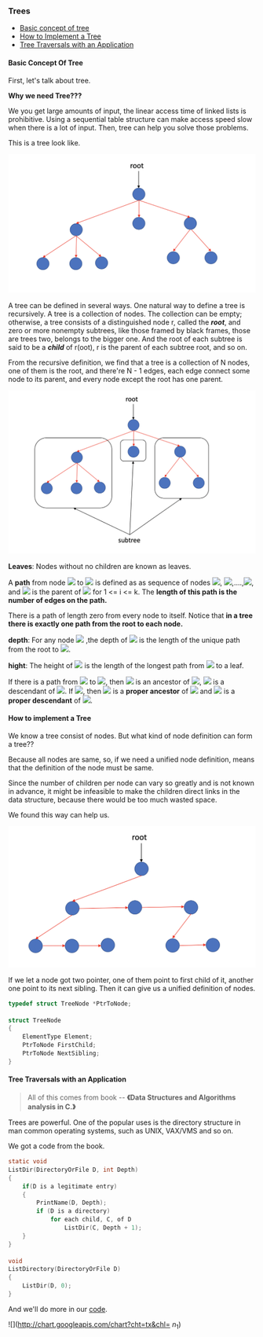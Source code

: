 ### Trees

- [Basic concept of tree](#Basic-Concept-Of-Tree)
- [How to Implement a Tree](How-to-implement-a-Tree)
- [Tree Traversals with an Application](Tree-Traversals-with-an-Application)

#### Basic Concept Of Tree

First, let's talk about tree.

**Why we need Tree???**

We you get large amounts of input, the linear access time of linked lists is prohibitive. Using a sequential table structure can make access speed slow when there is a lot of input. Then, tree can help you solve those problems.

This is a tree look like.

![Tree](../../pic/trees/tree.png)

A tree can be defined in several ways. One natural way to define a tree is recursively. A tree is a collection of nodes. The collection can be empty; otherwise, a tree consists of a distinguished node r, called the ***root***, and zero or more nonempty subtrees, like those framed by black frames, those are trees two, belongs to the bigger one. And the root of each subtree is said to be a ***child*** of r(oot), r is the parent of each subtree root, and so on.

From the recursive definition, we find that a tree is a collection of N nodes, one of them is the root, and there're N - 1 edges, each edge connect some node to its parent, and every node except the root has one parent.

![Details](../../pic/trees/tree_details.png)

**Leaves**: Nodes without no children are known as leaves.

A **path** from node <img src="http://chart.googleapis.com/chart?cht=tx&chl= $n_1$" style="border:none;"> to <img src="http://chart.googleapis.com/chart?cht=tx&chl= $n_k$" style="border:none;"> is defined as as sequence of nodes <img src="http://chart.googleapis.com/chart?cht=tx&chl= $n_1$" style="border:none;">, <img src="http://chart.googleapis.com/chart?cht=tx&chl= $n_2$" style="border:none;">,....,<img src="http://chart.googleapis.com/chart?cht=tx&chl= $n_k$" style="border:none;">, and <img src="http://chart.googleapis.com/chart?cht=tx&chl= $n_i$" style="border:none;"> is the parent of <img src="http://chart.googleapis.com/chart?cht=tx&chl= $n_{i+1}$" style="border:none;"> for 1 <= i <= k. The **length of this path is the number of edges on the path.**

There is a path of length zero from every node to itself. Notice that **in a tree there is exactly one path from the root to each node.**

**depth**: For any node <img src="http://chart.googleapis.com/chart?cht=tx&chl= $n_i$" style="border:none;"> ,the depth of <img src="http://chart.googleapis.com/chart?cht=tx&chl= $n_i$" style="border:none;"> is the length of the unique path from the root to <img src="http://chart.googleapis.com/chart?cht=tx&chl= $n_i$" style="border:none;">.

**hight**: The height of <img src="http://chart.googleapis.com/chart?cht=tx&chl= $n_i$" style="border:none;"> is the length of the longest path from <img src="http://chart.googleapis.com/chart?cht=tx&chl= $n_i$" style="border:none;"> to a leaf.

If there is a path from <img src="http://chart.googleapis.com/chart?cht=tx&chl= $n_1$" style="border:none;"> to <img src="http://chart.googleapis.com/chart?cht=tx&chl= $n_2$" style="border:none;">, then <img src="http://chart.googleapis.com/chart?cht=tx&chl= $n_1$" style="border:none;"> is an ancestor of <img src="http://chart.googleapis.com/chart?cht=tx&chl= $n_2$" style="border:none;">, <img src="http://chart.googleapis.com/chart?cht=tx&chl= $n_2$" style="border:none;"> is a descendant of <img src="http://chart.googleapis.com/chart?cht=tx&chl= $n_1$" style="border:none;">. If <img src="http://chart.googleapis.com/chart?cht=tx&chl= $n_1\neq n_2$" style="border:none;">, then <img src="http://chart.googleapis.com/chart?cht=tx&chl= $n_1$" style="border:none;"> is a **proper ancestor** of <img src="http://chart.googleapis.com/chart?cht=tx&chl= $n_2$" style="border:none;"> and <img src="http://chart.googleapis.com/chart?cht=tx&chl= $n_2$" style="border:none;"> is a **proper descendant** of <img src="http://chart.googleapis.com/chart?cht=tx&chl= $n_1$" style="border:none;">.

#### How to implement a Tree

We know a tree consist of nodes. But what kind of node definition can form a tree??

Because all nodes are same, so, if we need a unified node definition, means that the definition of the node must be same.

Since the number of children per node can vary so greatly and is not known in advance, it might be infeasible to make the children direct links in the data structure, because there would be too much wasted space.

We found this way can help us.

![Tree Implement](../../pic/trees/tree_implement.png)

If we let a node got two pointer, one of them point to first child of it, another one point to its next sibling. Then it can give us a unified definition of nodes.

```c
typedef struct TreeNode *PtrToNode;

struct TreeNode
{
    ElementType Element;
    PtrToNode FirstChild;
    PtrToNode NextSibling;
}
```

#### Tree Traversals with an Application

> All of this comes from book -- **《Data Structures and Algorithms analysis in C.》**

Trees are powerful. One of the popular uses is the directory structure in man common operating systems, such as UNIX, VAX/VMS and so on.

We got a code from the book.

```c
static void
ListDir(DirectoryOrFile D, int Depth)
{
    if(D is a legitimate entry)
    {
        PrintName(D, Depth);
        if (D is a directory)
            for each child, C, of D
                ListDir(C, Depth + 1);
    }
}

void
ListDirectory(DirectoryOrFile D)
{
    ListDir(D, 0);
}
```

And we'll do more in our [code](../../trees/trees.h).

![](http://chart.googleapis.com/chart?cht=tx&chl= $n_1$)

